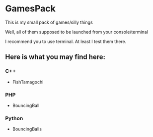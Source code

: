 # GamesPack

This is my small pack of games/silly things

Well, all of them supposed to be launched from your console/terminal

I recommend you to use terminal. At least I test them there.


## Here is what you may find here: 

### C++

* FishTamagochi

### PHP

* BouncingBall

### Python

* BouncingBalls
